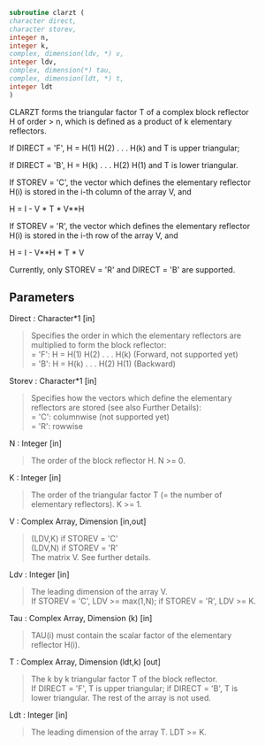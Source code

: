 ```fortran  
subroutine clarzt (  
character direct,  
character storev,  
integer n,  
integer k,  
complex, dimension(ldv, *) v,  
integer ldv,  
complex, dimension(*) tau,  
complex, dimension(ldt, *) t,  
integer ldt  
)  
```  
  
CLARZT forms the triangular factor T of a complex block reflector  
H of order > n, which is defined as a product of k elementary  
reflectors.  
  
If DIRECT = 'F', H = H(1) H(2) . . . H(k) and T is upper triangular;  
  
If DIRECT = 'B', H = H(k) . . . H(2) H(1) and T is lower triangular.  
  
If STOREV = 'C', the vector which defines the elementary reflector  
H(i) is stored in the i-th column of the array V, and  
  
H  =  I - V * T * V**H  
  
If STOREV = 'R', the vector which defines the elementary reflector  
H(i) is stored in the i-th row of the array V, and  
  
H  =  I - V**H * T * V  
  
Currently, only STOREV = 'R' and DIRECT = 'B' are supported.  
  
## Parameters  
Direct : Character*1 [in]  
> Specifies the order in which the elementary reflectors are  
> multiplied to form the block reflector:  
> = 'F': H = H(1) H(2) . . . H(k) (Forward, not supported yet)  
> = 'B': H = H(k) . . . H(2) H(1) (Backward)  
  
Storev : Character*1 [in]  
> Specifies how the vectors which define the elementary  
> reflectors are stored (see also Further Details):  
> = 'C': columnwise                        (not supported yet)  
> = 'R': rowwise  
  
N : Integer [in]  
> The order of the block reflector H. N >= 0.  
  
K : Integer [in]  
> The order of the triangular factor T (= the number of  
> elementary reflectors). K >= 1.  
  
V : Complex Array, Dimension [in,out]  
> (LDV,K) if STOREV = 'C'  
> (LDV,N) if STOREV = 'R'  
> The matrix V. See further details.  
  
Ldv : Integer [in]  
> The leading dimension of the array V.  
> If STOREV = 'C', LDV >= max(1,N); if STOREV = 'R', LDV >= K.  
  
Tau : Complex Array, Dimension (k) [in]  
> TAU(i) must contain the scalar factor of the elementary  
> reflector H(i).  
  
T : Complex Array, Dimension (ldt,k) [out]  
> The k by k triangular factor T of the block reflector.  
> If DIRECT = 'F', T is upper triangular; if DIRECT = 'B', T is  
> lower triangular. The rest of the array is not used.  
  
Ldt : Integer [in]  
> The leading dimension of the array T. LDT >= K.  
  
